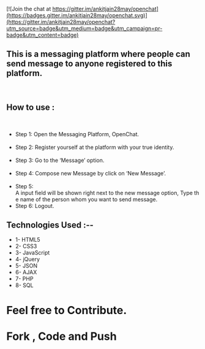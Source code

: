[![Join the chat at https://gitter.im/ankitjain28may/openchat](https://badges.gitter.im/ankitjain28may/openchat.svg)](https://gitter.im/ankitjain28may/openchat?utm_source=badge&utm_medium=badge&utm_campaign=pr-badge&utm_content=badge)


<h2>This is a messaging platform where people can send message to anyone registered to this platform.</h2>

<div>
​ <h2>How to use :­­ </h2>
    <ul>
		<li>Step 1:­​ Open the Messaging Platform, OpenChat. </li>   
		<li>Step 2:­ ​Register yourself at the platform with your true identity.</li>  
		<li>Step 3:­ ​Go to the ‘Message’ option. </li>    
		<li>Step 4:­ ​Compose new Message by click on ‘New Message’.  </li> 
		<li>Step 5:­ ​A input field will be shown right next to the new message option, Type the name of the person whom you want to send message. </li>
		<li>Step 6:­ ​Logout. </li>
	</ul>
</div>
<div>

<h2>Technologies Used :--</h2>
	<ul>
		<li>1- HTML5</li>
		<li>2- CSS3</li>
		<li>3- JavaScript</li>
		<li>4- jQuery</li>
		<li>5- JSON</li>
		<li>6- AJAX</li>
		<li>7- PHP</li>
		<li>8- SQL</li>
	</ul>
</div>

<h1>
Feel free to Contribute.<br>
<br>
Fork , Code and Push<br>
</h1>